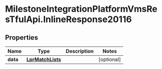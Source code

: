 # MilestoneIntegrationPlatformVmsResTfulApi.InlineResponse20116

## Properties
Name | Type | Description | Notes
------------ | ------------- | ------------- | -------------
**data** | [**LprMatchLists**](LprMatchLists.md) |  | [optional] 
